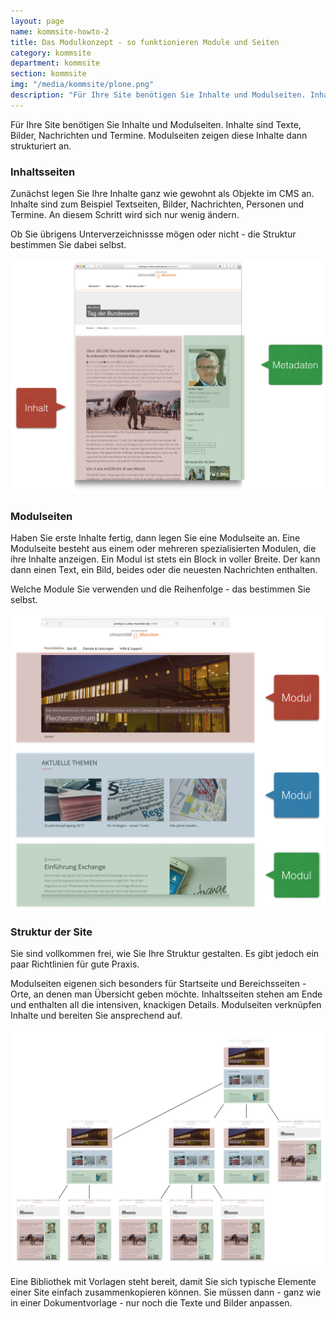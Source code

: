 ```yaml
---
layout: page
name: kommsite-howto-2
title: Das Modulkonzept - so funktionieren Module und Seiten
category: kommsite
department: kommsite
section: kommsite
img: "/media/kommsite/plone.png"
description: "Für Ihre Site benötigen Sie Inhalte und Modulseiten. Inhalte sind Texte, Bilder, Nachrichten und Termine. Modulseiten zeigen diese Inhalte dann strukturiert an."
---
```


Für Ihre Site benötigen Sie Inhalte und Modulseiten. Inhalte sind Texte, Bilder, Nachrichten und Termine. Modulseiten zeigen diese Inhalte dann strukturiert an.

### Inhaltsseiten

Zunächst legen Sie Ihre Inhalte ganz wie gewohnt als Objekte im CMS an. Inhalte sind zum Beispiel Textseiten, Bilder, Nachrichten, Personen und Termine. An diesem Schritt wird sich nur wenig ändern.

Ob Sie übrigens Unterverzeichnissse mögen oder nicht - die Struktur bestimmen Sie dabei selbst.

<img src="/media/kommsite/inhaltsseiten.png">


### Modulseiten

Haben Sie erste Inhalte fertig, dann legen Sie eine Modulseite an. Eine Modulseite besteht aus einem oder mehreren spezialisierten Modulen, die ihre Inhalte anzeigen. Ein Modul ist stets ein Block in voller Breite. Der kann dann einen Text, ein Bild, beides oder die neuesten Nachrichten enthalten.

Welche Module Sie verwenden und die Reihenfolge - das bestimmen Sie selbst.

<img src="/media/kommsite/modulseiten.png">


### Struktur der Site

Sie sind vollkommen frei, wie Sie Ihre Struktur gestalten. Es gibt jedoch ein paar Richtlinien für gute Praxis.

Modulseiten eigenen sich besonders für Startseite und Bereichsseiten - Orte, an denen man Übersicht geben möchte.
Inhaltsseiten stehen am Ende und enthalten all die intensiven, knackigen Details. 
Modulseiten verknüpfen Inhalte und bereiten Sie ansprechend auf.

<img src="/media/kommsite/struktur.png">

Eine Bibliothek mit Vorlagen steht bereit, damit Sie sich typische Elemente einer Site einfach zusammenkopieren können. Sie müssen dann - ganz wie in einer Dokumentvorlage - nur noch die Texte und Bilder anpassen.


